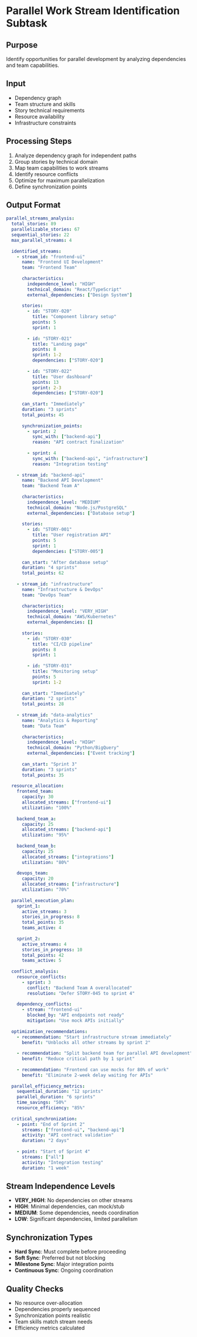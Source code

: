# Parallel Work Stream Identification Subtask

## Purpose
Identify opportunities for parallel development by analyzing dependencies and team capabilities.

## Input
- Dependency graph
- Team structure and skills
- Story technical requirements
- Resource availability
- Infrastructure constraints

## Processing Steps
1. Analyze dependency graph for independent paths
2. Group stories by technical domain
3. Map team capabilities to work streams
4. Identify resource conflicts
5. Optimize for maximum parallelization
6. Define synchronization points

## Output Format
```yaml
parallel_streams_analysis:
  total_stories: 89
  parallelizable_stories: 67
  sequential_stories: 22
  max_parallel_streams: 4
  
  identified_streams:
    - stream_id: "frontend-ui"
      name: "Frontend UI Development"
      team: "Frontend Team"
      
      characteristics:
        independence_level: "HIGH"
        technical_domain: "React/TypeScript"
        external_dependencies: ["Design System"]
        
      stories:
        - id: "STORY-020"
          title: "Component library setup"
          points: 5
          sprint: 1
          
        - id: "STORY-021"
          title: "Landing page"
          points: 8
          sprint: 1-2
          dependencies: ["STORY-020"]
          
        - id: "STORY-022"
          title: "User dashboard"
          points: 13
          sprint: 2-3
          dependencies: ["STORY-020"]
          
      can_start: "Immediately"
      duration: "3 sprints"
      total_points: 45
      
      synchronization_points:
        - sprint: 2
          sync_with: ["backend-api"]
          reason: "API contract finalization"
          
        - sprint: 4
          sync_with: ["backend-api", "infrastructure"]
          reason: "Integration testing"
          
    - stream_id: "backend-api"
      name: "Backend API Development"
      team: "Backend Team A"
      
      characteristics:
        independence_level: "MEDIUM"
        technical_domain: "Node.js/PostgreSQL"
        external_dependencies: ["Database setup"]
        
      stories:
        - id: "STORY-001"
          title: "User registration API"
          points: 5
          sprint: 1
          dependencies: ["STORY-005"]
          
      can_start: "After database setup"
      duration: "4 sprints"
      total_points: 62
      
    - stream_id: "infrastructure"
      name: "Infrastructure & DevOps"
      team: "DevOps Team"
      
      characteristics:
        independence_level: "VERY_HIGH"
        technical_domain: "AWS/Kubernetes"
        external_dependencies: []
        
      stories:
        - id: "STORY-030"
          title: "CI/CD pipeline"
          points: 8
          sprint: 1
          
        - id: "STORY-031"
          title: "Monitoring setup"
          points: 5
          sprint: 1-2
          
      can_start: "Immediately"
      duration: "2 sprints"
      total_points: 28
      
    - stream_id: "data-analytics"
      name: "Analytics & Reporting"
      team: "Data Team"
      
      characteristics:
        independence_level: "HIGH"
        technical_domain: "Python/BigQuery"
        external_dependencies: ["Event tracking"]
        
      can_start: "Sprint 3"
      duration: "3 sprints"
      total_points: 35
      
  resource_allocation:
    frontend_team:
      capacity: 30
      allocated_streams: ["frontend-ui"]
      utilization: "100%"
      
    backend_team_a:
      capacity: 25
      allocated_streams: ["backend-api"]
      utilization: "95%"
      
    backend_team_b:
      capacity: 25
      allocated_streams: ["integrations"]
      utilization: "80%"
      
    devops_team:
      capacity: 20
      allocated_streams: ["infrastructure"]
      utilization: "70%"
      
  parallel_execution_plan:
    sprint_1:
      active_streams: 3
      stories_in_progress: 8
      total_points: 35
      teams_active: 4
      
    sprint_2:
      active_streams: 4
      stories_in_progress: 10
      total_points: 42
      teams_active: 5
      
  conflict_analysis:
    resource_conflicts:
      - sprint: 3
        conflict: "Backend Team A overallocated"
        resolution: "Defer STORY-045 to sprint 4"
        
    dependency_conflicts:
      - stream: "frontend-ui"
        blocked_by: "API endpoints not ready"
        mitigation: "Use mock APIs initially"
        
  optimization_recommendations:
    - recommendation: "Start infrastructure stream immediately"
      benefit: "Unblocks all other streams by sprint 2"
      
    - recommendation: "Split backend team for parallel API development"
      benefit: "Reduce critical path by 1 sprint"
      
    - recommendation: "Frontend can use mocks for 80% of work"
      benefit: "Eliminate 2-week delay waiting for APIs"
      
  parallel_efficiency_metrics:
    sequential_duration: "12 sprints"
    parallel_duration: "6 sprints"
    time_savings: "50%"
    resource_efficiency: "85%"
    
  critical_synchronization:
    - point: "End of Sprint 2"
      streams: ["frontend-ui", "backend-api"]
      activity: "API contract validation"
      duration: "2 days"
      
    - point: "Start of Sprint 4"
      streams: ["all"]
      activity: "Integration testing"
      duration: "1 week"
```

## Stream Independence Levels
- **VERY_HIGH**: No dependencies on other streams
- **HIGH**: Minimal dependencies, can mock/stub
- **MEDIUM**: Some dependencies, needs coordination
- **LOW**: Significant dependencies, limited parallelism

## Synchronization Types
- **Hard Sync**: Must complete before proceeding
- **Soft Sync**: Preferred but not blocking
- **Milestone Sync**: Major integration points
- **Continuous Sync**: Ongoing coordination

## Quality Checks
- No resource over-allocation
- Dependencies properly sequenced
- Synchronization points realistic
- Team skills match stream needs
- Efficiency metrics calculated
